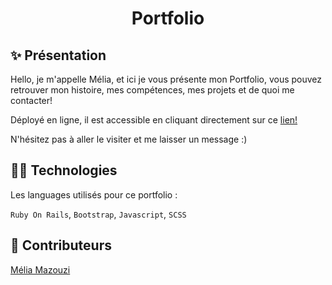 <h1 align="center">Portfolio</h1>

## ✨ Présentation

Hello, je m'appelle Mélia, et ici je vous présente mon Portfolio, vous pouvez retrouver mon histoire, mes compétences, mes projets et de quoi me contacter! 

Déployé en ligne, il est accessible en cliquant directement sur ce <a href="http://www.melia-mazouzi.com" target="_blank">lien!</a>

 N'hésitez pas à aller le visiter et me laisser un message :)

## 👩‍💻 Technologies

Les languages utilisés pour ce portfolio : 

`Ruby On Rails`, `Bootstrap`, `Javascript`, `SCSS`

## 👥 Contributeurs

<a href="https://github.com/meliamzz" target="_blank">Mélia Mazouzi</a>
